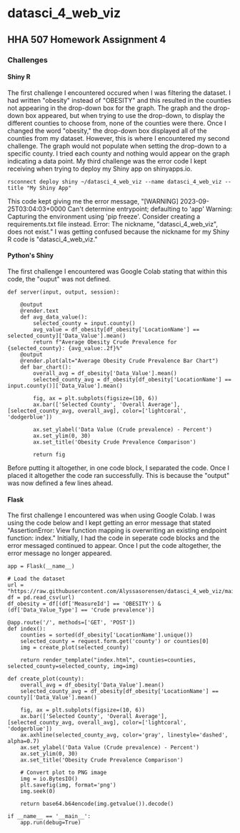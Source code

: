 # datasci_4_web_viz
## HHA 507 Homework Assignment 4
### Challenges 
#### Shiny R
The first challenge I encountered occured when I was filtering the dataset. I had written "obesity" instead of "OBESITY" and this resulted in the counties not appearing in the drop-down box for the graph. The graph and the drop-down box appeared, but when trying to use the drop-down, to display the different counties to choose from, none of the counties were there. Once I changed the word "obesity," the drop-down box displayed all of the counties from my dataset. However, this is where I encountered my second challenge. The graph would not populate when setting the drop-down to a specific county. I tried each county and nothing would appear on the graph indicating a data point. My third challenge was the error code I kept receiving when trying to deploy my Shiny app on shinyapps.io.
```
rsconnect deploy shiny ~/datasci_4_web_viz --name datasci_4_web_viz --title "My Shiny App"
```
This code kept giving me the error message, "[WARNING] 2023-09-25T03:04:03+0000 Can't determine entrypoint; defaulting to 'app'
    Warning: Capturing the environment using 'pip freeze'.
             Consider creating a requirements.txt file instead.
Error: The nickname, "datasci_4_web_viz", does not exist." I was getting confused because the nickname for my Shiny R code is "datasci_4_web_viz."
#### Python's Shiny 
The first challenge I encountered was Google Colab stating that within this code, the "ouput" was not defined. 
```
def server(input, output, session):

    @output
    @render.text
    def avg_data_value():
        selected_county = input.county()
        avg_value = df_obesity[df_obesity['LocationName'] == selected_county]['Data_Value'].mean()
        return f"Average Obesity Crude Prevalence for {selected_county}: {avg_value:.2f}%"
    @output
    @render.plot(alt="Average Obesity Crude Prevalence Bar Chart")
    def bar_chart():
        overall_avg = df_obesity['Data_Value'].mean()
        selected_county_avg = df_obesity[df_obesity['LocationName'] == input.county()]['Data_Value'].mean()

        fig, ax = plt.subplots(figsize=(10, 6))
        ax.bar(['Selected County', 'Overall Average'], [selected_county_avg, overall_avg], color=['lightcoral', 'dodgerblue'])
        
        ax.set_ylabel('Data Value (Crude prevalence) - Percent')
        ax.set_ylim(0, 30)
        ax.set_title('Obesity Crude Prevalence Comparison')
        
        return fig
```
Before putting it altogether, in one code block, I separated the code. Once I placed it altogether the code ran successfully. This is because the "output" was now defined a few lines ahead. 
#### Flask 
The first challenge I encountered was when using Google Colab. I was using the code below and I kept getting an error message that stated "AssertionError: View function mapping is overwriting an existing endpoint function: index." Initially, I had the code in seperate code blocks and the error messaged continued to appear. Once I put the code altogether, the error message no longer appeared.  
```
app = Flask(__name__)

# Load the dataset
url = "https://raw.githubusercontent.com/Alyssasorensen/datasci_4_web_viz/main/datasets/PLACES__Local_Data_for_Better_Health__County_Data_2023_release%20(1).csv"
df = pd.read_csv(url)
df_obesity = df[(df['MeasureId'] == 'OBESITY') & (df['Data_Value_Type'] == 'Crude prevalence')]

@app.route('/', methods=['GET', 'POST'])
def index():
    counties = sorted(df_obesity['LocationName'].unique())
    selected_county = request.form.get('county') or counties[0]
    img = create_plot(selected_county)
    
    return render_template("index.html", counties=counties, selected_county=selected_county, img=img)

def create_plot(county):
    overall_avg = df_obesity['Data_Value'].mean()
    selected_county_avg = df_obesity[df_obesity['LocationName'] == county]['Data_Value'].mean()

    fig, ax = plt.subplots(figsize=(10, 6))
    ax.bar(['Selected County', 'Overall Average'], [selected_county_avg, overall_avg], color=['lightcoral', 'dodgerblue'])
    ax.axhline(selected_county_avg, color='gray', linestyle='dashed', alpha=0.7)
    ax.set_ylabel('Data Value (Crude prevalence) - Percent')
    ax.set_ylim(0, 30)
    ax.set_title('Obesity Crude Prevalence Comparison')
    
    # Convert plot to PNG image
    img = io.BytesIO()
    plt.savefig(img, format='png')
    img.seek(0)
    
    return base64.b64encode(img.getvalue()).decode()

if __name__ == '__main__':
    app.run(debug=True)
```
